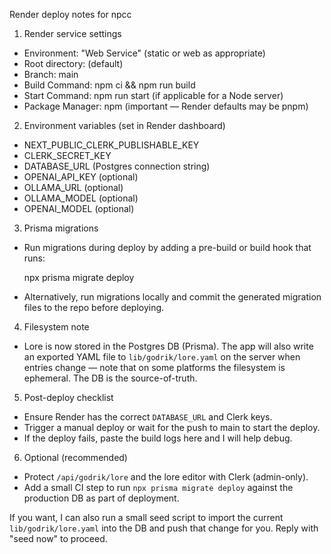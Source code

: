 Render deploy notes for npcc

1) Render service settings
- Environment: "Web Service" (static or web as appropriate)
- Root directory: (default)
- Branch: main
- Build Command: npm ci && npm run build
- Start Command: npm run start (if applicable for a Node server)
- Package Manager: npm (important — Render defaults may be pnpm)

2) Environment variables (set in Render dashboard)
- NEXT_PUBLIC_CLERK_PUBLISHABLE_KEY
- CLERK_SECRET_KEY
- DATABASE_URL (Postgres connection string)
- OPENAI_API_KEY (optional)
- OLLAMA_URL (optional)
- OLLAMA_MODEL (optional)
- OPENAI_MODEL (optional)

3) Prisma migrations
- Run migrations during deploy by adding a pre-build or build hook that runs:

  npx prisma migrate deploy

- Alternatively, run migrations locally and commit the generated migration files to the repo before deploying.

4) Filesystem note
- Lore is now stored in the Postgres DB (Prisma). The app will also write an exported YAML file to `lib/godrik/lore.yaml` on the server when entries change — note that on some platforms the filesystem is ephemeral. The DB is the source-of-truth.

5) Post-deploy checklist
- Ensure Render has the correct `DATABASE_URL` and Clerk keys.
- Trigger a manual deploy or wait for the push to main to start the deploy.
- If the deploy fails, paste the build logs here and I will help debug.

6) Optional (recommended)
- Protect `/api/godrik/lore` and the lore editor with Clerk (admin-only).
- Add a small CI step to run `npx prisma migrate deploy` against the production DB as part of deployment.

If you want, I can also run a small seed script to import the current `lib/godrik/lore.yaml` into the DB and push that change for you. Reply with "seed now" to proceed.
